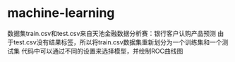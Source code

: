 # machine-learning
数据集train.csv和test.csv来自天池金融数据分析赛：银行客户认购产品预测
由于test.csv没有结果标签，所以将train.csv数据集重新划分为一个训练集和一个测试集
代码中可以通过不同的设置来选择模型，并绘制ROC曲线图
